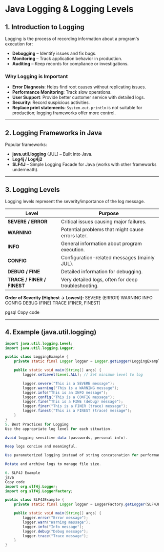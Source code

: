 # Java Logging & Logging Levels

## 1. Introduction to Logging
Logging is the process of recording information about a program's execution for:
- **Debugging** – Identify issues and fix bugs.
- **Monitoring** – Track application behavior in production.
- **Auditing** – Keep records for compliance or investigations.

### Why Logging is Important
- **Error Diagnosis**: Helps find root causes without replicating issues.
- **Performance Monitoring**: Track slow operations.
- **User Support**: Provide better customer service with detailed logs.
- **Security**: Record suspicious activities.
- **Replace print statements**: `System.out.println` is not suitable for production; logging frameworks offer more control.

---

## 2. Logging Frameworks in Java
Popular frameworks:
- **java.util.logging** (JUL) – Built into Java.
- **Log4j / Log4j2**
- **SLF4J** – Simple Logging Facade for Java (works with other frameworks underneath).

---

## 3. Logging Levels
Logging levels represent the severity/importance of the log message.

| Level   | Purpose |
|---------|---------|
| **SEVERE / ERROR** | Critical issues causing major failures. |
| **WARNING** | Potential problems that might cause errors later. |
| **INFO** | General information about program execution. |
| **CONFIG** | Configuration-related messages (mainly JUL). |
| **DEBUG / FINE** | Detailed information for debugging. |
| **TRACE / FINER / FINEST** | Very detailed logs, often for deep troubleshooting. |

**Order of Severity (Highest → Lowest):**
SEVERE (ERROR)
WARNING
INFO
CONFIG
DEBUG (FINE)
TRACE (FINER, FINEST)

pgsql
Copy code

---

## 4. Example (java.util.logging)
```java
import java.util.logging.Level;
import java.util.logging.Logger;

public class LoggingExample {
    private static final Logger logger = Logger.getLogger(LoggingExample.class.getName());

    public static void main(String[] args) {
        logger.setLevel(Level.ALL); // Set minimum level to log

        logger.severe("This is a SEVERE message");
        logger.warning("This is a WARNING message");
        logger.info("This is an INFO message");
        logger.config("This is a CONFIG message");
        logger.fine("This is a FINE (debug) message");
        logger.finer("This is a FINER (trace) message");
        logger.finest("This is a FINEST (trace) message");
    }
}
5. Best Practices for Logging
Use the appropriate log level for each situation.

Avoid logging sensitive data (passwords, personal info).

Keep logs concise and meaningful.

Use parameterized logging instead of string concatenation for performance.

Rotate and archive logs to manage file size.

6. SLF4J Example
java
Copy code
import org.slf4j.Logger;
import org.slf4j.LoggerFactory;

public class SLF4JExample {
    private static final Logger logger = LoggerFactory.getLogger(SLF4JExample.class);

    public static void main(String[] args) {
        logger.error("Error message");
        logger.warn("Warning message");
        logger.info("Info message");
        logger.debug("Debug message");
        logger.trace("Trace message");
    }
}
